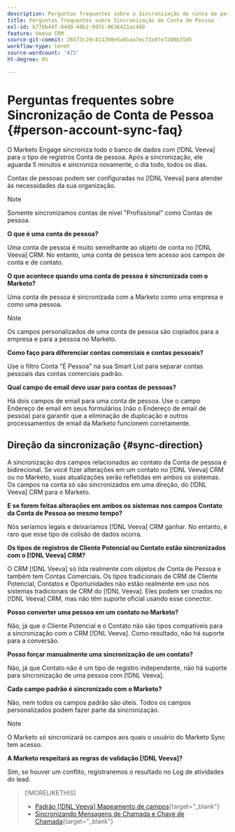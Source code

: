 ```yaml
---
description: Perguntas frequentes sobre a Sincronização de conta de pessoa - Documentação do Marketo - Documentação do produto
title: Perguntas frequentes sobre Sincronização de Conta de Pessoa
exl-id: b77bb44f-94d0-40b2-9955-9636421ac468
feature: Veeva CRM
source-git-commit: 26573c20c411208e5a01aa7ec73a97e7208b35d5
workflow-type: tm+mt
source-wordcount: '472'
ht-degree: 0%

---
```


# Perguntas frequentes sobre Sincronização de Conta de Pessoa {#person-account-sync-faq}

O Marketo Engage sincroniza todo o banco de dados com [!DNL Veeva] para o tipo de registros Conta de pessoa. Após a sincronização, ele aguarda 5 minutos e sincroniza novamente, o dia todo, todos os dias.

Contas de pessoas podem ser configuradas no [!DNL Veeva] para atender às necessidades da sua organização.

>[!NOTE]
>
>Somente sincronizamos contas de nível &quot;Profissional&quot; como Contas de pessoa.

**O que é uma conta de pessoa?**

Uma conta de pessoa é muito semelhante ao objeto de conta no [!DNL Veeva] CRM. No entanto, uma conta de pessoa tem acesso aos campos de conta e de contato.

**O que acontece quando uma conta de pessoa é sincronizada com o Marketo?**

Uma conta de pessoa é sincronizada com a Marketo como uma empresa e como uma pessoa.

>[!NOTE]
>
>Os campos personalizados de uma conta de pessoa são copiados para a empresa e para a pessoa no Marketo.

**Como faço para diferenciar contas comerciais e contas pessoais?**

Use o filtro Conta &quot;É Pessoa&quot; na sua Smart List para separar contas pessoais das contas comerciais padrão.

**Qual campo de email devo usar para contas de pessoas?**

Há dois campos de email para uma conta de pessoa. Use o campo Endereço de email em seus formulários (não o Endereço de email de pessoa) para garantir que a eliminação de duplicação e outros processamentos de email da Marketo funcionem corretamente.

## Direção da sincronização {#sync-direction}

A sincronização dos campos relacionados ao contato da Conta de pessoa é bidirecional. Se você fizer alterações em um contato no [!DNL Veeva] CRM ou no Marketo, suas atualizações serão refletidas em ambos os sistemas. Os campos na conta só são sincronizados em uma direção, do [!DNL Veeva] CRM para o Marketo.

**E se forem feitas alterações em ambos os sistemas nos campos Contato da Conta de Pessoa ao mesmo tempo?**

Nós seríamos legais e deixaríamos [!DNL Veeva] CRM ganhar. No entanto, é raro que esse tipo de colisão de dados ocorra.

**Os tipos de registros de Cliente Potencial ou Contato estão sincronizados com o [!DNL Veeva] CRM?**

O CRM [!DNL Veeva] só lida realmente com objetos de Conta de Pessoa e também tem Contas Comerciais. Os tipos tradicionais de CRM de Cliente Potencial, Contatos e Oportunidades não estão realmente em uso nos sistemas tradicionais de CRM do [!DNL Veeva]. Eles podem ser criados no [!DNL Veeva] CRM, mas não têm suporte oficial usando esse conector.

**Posso converter uma pessoa em um contato no Marketo?**

Não, já que o Cliente Potencial e o Contato não são tipos compatíveis para a sincronização com o CRM [!DNL Veeva]. Como resultado, não há suporte para a conversão.

**Posso forçar manualmente uma sincronização de um contato?**

Não, já que Contato não é um tipo de registro independente, não há suporte para sincronização de uma pessoa com [!DNL Veeva].

**Cada campo padrão é sincronizado com o Marketo?**

Não, nem todos os campos padrão são úteis. Todos os campos personalizados podem fazer parte da sincronização.

>[!NOTE]
>
>O Marketo só sincronizará os campos aos quais o usuário do Marketo Sync tem acesso.

**A Marketo respeitará as regras de validação [!DNL Veeva]?**

Sim, se houver um conflito, registraremos o resultado no Log de atividades do lead.

>[!MORELIKETHIS]
>
>* [Padrão [!DNL Veeva] Mapeamento de campos](/help/marketo/product-docs/crm-sync/veeva-crm-sync/sync-details/default-veeva-field-mapping.md){target="_blank"}
>* [Sincronizando Mensagens de Chamada e Chave de Chamada](/help/marketo/product-docs/crm-sync/veeva-crm-sync/sync-details/syncing-call-and-call-key-messages.md){target="_blank"}
